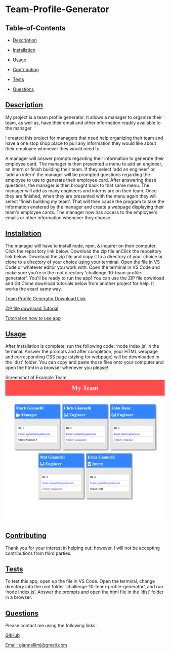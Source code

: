  # Team-Profile-Generator
  
   

  ## Table-of-Contents

  * [Description](#description)
  * [Installation](#installation)
  * [Usage](#usage)
   
  * [Contributing](#contributing)
  * [Tests](#tests)
  * [Questions](#questions)
  
  ## [Description](#table-of-contents)

  My project is a team profile generator. It allows a manager to organize their team, as well as, have their email and other information readily available to the manager

  I created this project for managers that need help organizing their team and have a one stop shop place to pull any information they would like about their employee whenever they would need to.

  A manager will answer prompts regarding their information to generate their employee card. The manager is then presented a menu to add an engineer, an intern or finish building their team. If they select 'add an engineer' or 'add an intern' the manager will be prompted questions regarding the employee to use to generate their employee card. After answering these questions, the manager is then brought back to that same menu. The manager will add as many engineers and interns are on their team. Once they are finished, when they are presented with the menu again they will select 'finish building my team'. That will then cause the program to take the information enetered by the manager and create a webpage displaying their team's employee cards. The manager now has access to the employee's emails or other information whenever they choose.

  ## [Installation](#table-of-contents)

  The manager will have to install node, npm, & inquirer on their computer. Click the repository link below. Download the zip file anClick the repository link below. Download the zip file and copy it to a directory of your choice or clone to a directory of your choice using your terminal.  Open the file in VS Code or whatever editor you work with. Open the terminal in VS Code and make sure you’re in the root directory 'challenge-10-team-profile-generator'. You'll be ready to run the app! You can use the ZIP file download and Git Clone download tutorials below from another project for help. It works the exact same way. 

  [Team Profile Generator Download Link](https://github.com/mjgiannelli/challenge-10-team-profile-generator)

  [ZIP file download Tutorial](https://drive.google.com/file/d/1Es77aULk006BU_krKsyRvkA5YwO5_yvE/view)

  [Tutorial on how to use app](https://drive.google.com/file/d/12OmYO3yFavXpJ8TYIvw9rWzXFhX3TsnC/view)

  ## [Usage](#table-of-contents)

  After installation is complete, run the following code: ‘node index.js’ in the terminal. Answer the prompts and after completion, your HTML webpage and corresponding CSS page (styling for webpage) will be downloaded in the 'dist' folder. You can copy and paste those files onto your computer and open the html in a browser whenever you please!
  
   Screenshot of Example Team
  ![Example Team](src/images/screenshot.png)

  ## [Contributing](#table-of-contents)
  
  
  Thank you for your interest in helping out; however, I will not be accepting contributions from third parties.
    

  ## [Tests](#table-of-contents)

  To test this app, open up the file in VS Code. Open the terminal, change directory into the root folder 'challenge-10-team-profile-generator', and run ‘node index.js’. Answer the prompts and open the html file in the ‘dist’ folder in a browser. 

  ## [Questions](#table-of-contents)

  Please contact me using the following links:

  [GitHub](https://github.com/mjgiannelli)

  [Email: giannellimj@gmail.com](mailto:giannellimj@gmail.com)
